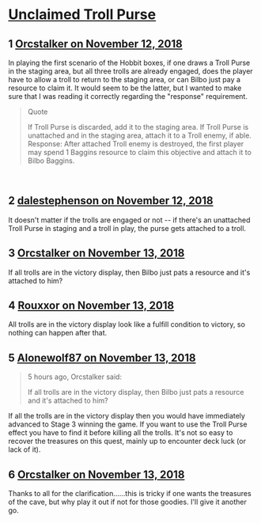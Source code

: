 # [Unclaimed Troll Purse](https://community.fantasyflightgames.com/topic/286032-unclaimed-troll-purse/)

## 1 [Orcstalker on November 12, 2018](https://community.fantasyflightgames.com/topic/286032-unclaimed-troll-purse/?do=findComment&comment=3532330)

In playing the first scenario of the Hobbit boxes, if one draws a Troll Purse in the staging area, but all three trolls are already engaged, does the player have to allow a troll to return to the staging area, or can Bilbo just pay a resource to claim it. It would seem to be the latter, but I wanted to make sure that I was reading it correctly regarding the "response" requirement.

> Quote
> 
> If Troll Purse is discarded, add it to the staging area. If Troll Purse is unattached and in the staging area, attach it to a Troll enemy, if able. Response: After attached Troll enemy is destroyed, the first player may spend 1 Baggins resource to claim this objective and attach it to Bilbo Baggins.

 

## 2 [dalestephenson on November 12, 2018](https://community.fantasyflightgames.com/topic/286032-unclaimed-troll-purse/?do=findComment&comment=3532352)

It doesn't matter if the trolls are engaged or not -- if there's an unattached Troll Purse in staging and a troll in play, the purse gets attached to a troll.

## 3 [Orcstalker on November 13, 2018](https://community.fantasyflightgames.com/topic/286032-unclaimed-troll-purse/?do=findComment&comment=3533573)

If all trolls are in the victory display, then Bilbo just pats a resource and it's attached to him?

## 4 [Rouxxor on November 13, 2018](https://community.fantasyflightgames.com/topic/286032-unclaimed-troll-purse/?do=findComment&comment=3533701)

All trolls are in the victory display look like a fulfill condition to victory, so nothing can happen after that.

## 5 [Alonewolf87 on November 13, 2018](https://community.fantasyflightgames.com/topic/286032-unclaimed-troll-purse/?do=findComment&comment=3533714)

> 5 hours ago, Orcstalker said:
> 
> If all trolls are in the victory display, then Bilbo just pats a resource and it's attached to him?

If all the trolls are in the victory display then you would have immediately advanced to Stage 3 winning the game. If you want to use the Troll Purse effect you have to find it before killing all the trolls. It's not so easy to recover the treasures on this quest, mainly up to encounter deck luck (or lack of it).

## 6 [Orcstalker on November 13, 2018](https://community.fantasyflightgames.com/topic/286032-unclaimed-troll-purse/?do=findComment&comment=3534005)

Thanks to all for the clarification......this is tricky if one wants the treasures of the cave, but why play it out if not for those goodies. I'll give it another go.

